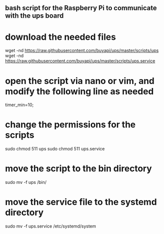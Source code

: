 ## bash script for the Raspberry Pi to communicate with the ups board

# download the needed files

  wget -nd https://raw.githubusercontent.com/buyapi/ups/master/scripts/ups
  wget -nd https://raw.githubusercontent.com/buyapi/ups/master/scripts/ups.service

# open the script via nano or vim, and modify the following line as needed

  timer_min=10;

# change the permissions for the scripts

  sudo chmod 511 ups
  sudo chmod 511 ups.service

# move the script to the bin directory 

  sudo mv -f ups /bin/

# move the service file to the systemd directory 
  
  sudo mv -f ups.service /etc/systemd/system
